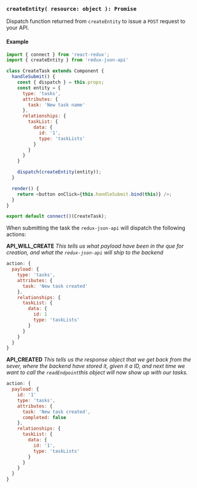 ### `createEntity( resource: object ): Promise`

Dispatch function returned from `createEntity` to issue a `POST` request to your API.

#### Example

```js
import { connect } from 'react-redux';
import { createEntity } from 'redux-json-api'

class CreateTask extends Component {
  handleSubmit() {
    const { dispatch } = this.props;
    const entity = {
      type: 'tasks',
      attributes: {
        task: 'New task name'
      },
      relationships: {
        taskList: {
          data: {
            id: '1',
            type: 'taskLists'
          }
        }
      }
    }

    dispatch(createEntity(entity));
  }

  render() {
    return <button onClick={this.handleSubmit.bind(this)} />;
  }
}

export default connect()(CreateTask);
```

When submitting the task the `redux-json-api` will dispatch the following actions:

__API_WILL_CREATE__
_This tells us what payload have been in the que for creation, and what the `redux-json-api` will ship to the backend_
```javascript
action: {
  payload: {
    type: 'tasks',
    attributes: {
      task: 'New task created'
    },
    relationships: {
      taskList: {
        data: {
          id: 1
          type: 'taskLists'
        }
      }
    }
  }
}
```

__API_CREATED__
_This tells us the response object that we get back from the sever, where the backend have stored it, given it a ID, and next time we want to call the `readEndpoint`this object will now show up with our tasks._
```javascript
action: {
  payload: {
    id: '1'
    type: 'tasks',
    attributes: {
      task: 'New task created',
      completed: false
    },
    relationships: {
      taskList: {
        data: {
          id: '1',
          type: 'taskLists'
        }
      }
    }
  }
}
```
